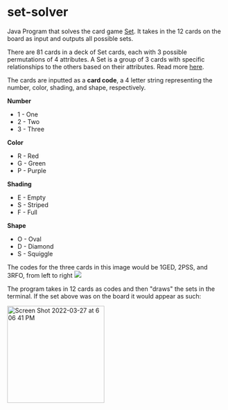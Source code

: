 # set-solver

Java Program that solves the card game [Set](https://en.wikipedia.org/wiki/Set_(card_game)). It takes in the 12 cards on the board as input and outputs all possible sets. 

There are 81 cards in a deck of Set cards, each with 3 possible permutations of 4 attributes. A Set is a group of 3 cards with specific relationships to the others based on their attributes. Read more [here](https://en.wikipedia.org/wiki/Set_(card_game)).

The cards are inputted as a **card code**, a 4 letter string representing the number, color, shading, and shape, respectively. 

**Number**
 - 1 - One
 - 2 - Two
 - 3 - Three

**Color**
 - R - Red
 - G - Green
 - P - Purple

**Shading**
 - E - Empty
 - S - Striped
 - F - Full

**Shape**
- O - Oval
- D - Diamond
- S - Squiggle

The codes for the three cards in this image would be 1GED, 2PSS, and 3RFO, from left to right
![](https://upload.wikimedia.org/wikipedia/commons/8/8f/Set-game-cards.png)

The program takes in 12 cards as codes and then "draws" the sets in the terminal. If the set above was on the board it would appear as such:

<img width="224" alt="Screen Shot 2022-03-27 at 6 06 41 PM" src="https://user-images.githubusercontent.com/102486685/160302961-34e23c67-133a-4a02-bee2-2a1a892e24bc.png">

